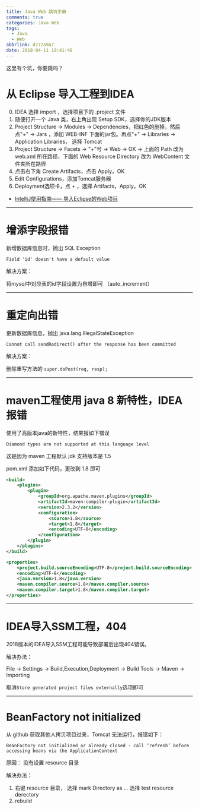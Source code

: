 ```yaml
---
title: Java Web 跳坑手册
comments: true
categories: Java Web
tags:
  - Java
  - Web
abbrlink: d772a9a7
date: 2018-04-11 19:41:48
---
```


这里有个坑，你要跳吗？

<!-- more -->

# 从 Eclipse 导入工程到IDEA

0. IDEA 选择 import  ，选择项目下的 .project 文件
1. 随便打开一个 Java 类，右上角出现 Setup SDK，选择你的JDK版本
2. Project Structure -> Modules -> Dependencies，把红色的删掉，然后点"+" -> Jars ，添加 WEB-INF 下面的jar包。再点"+" -> Libraries -> Application Libraries， 选择 Tomcat
3. Project Structure -> Facets -> "+"号 -> Web -> OK -> 上面的 Path 改为 web.xml 所在路径，下面的 Web Resource Directory 改为 WebContent 文件夹所在路径
4. 点击右下角 Create Artifacts，点击 Apply，OK
5. Edit Configurations，添加Tomcat服务器
6. Deployment选项卡，点 + ，选择 Artifacts，Apply，OK

- [IntelliJ使用指南—— 导入Eclipse的Web项目](https://blog.csdn.net/qq_15096707/article/details/51464073)


---

# 增添字段报错

新增数据库信息时，抛出 SQL Exception

```
Field 'id' doesn't have a default value
```

解决方案：

将mysql中对应表的id字段设置为自增即可 （auto_increment）

---

# 重定向出错

更新数据库信息，抛出 java.lang.IllegalStateException

```
Cannot call sendRedirect() after the response has been committed
```

解决方案：

删除重写方法的 `super.doPost(req, resp);`

---

# maven工程使用 java 8 新特性，IDEA 报错

使用了高版本java的新特性，结果报如下错误
```
Diamond types are not supported at this language level
```

这是因为 maven 工程默认 jdk 支持版本是 1.5

pom.xml 添加如下代码，更改到 1.8 即可

```xml
<build>
    <plugins>
        <plugin>
            <groupId>org.apache.maven.plugins</groupId>
            <artifactId>maven-compiler-plugin</artifactId>
            <version>2.3.2</version>
            <configuration>
                <source>1.8</source>
                <target>1.8</target>
                <encoding>UTF-8</encoding>
            </configuration>
        </plugin>
    </plugins>
</build>

<properties>
    <project.build.sourceEncoding>UTF-8</project.build.sourceEncoding>
    <encoding>UTF-8</encoding>
    <java.version>1.8</java.version>
    <maven.compiler.source>1.8</maven.compiler.source>
    <maven.compiler.target>1.8</maven.compiler.target>
</properties>
```

---

# IDEA导入SSM工程，404

2018版本的IDEA导入SSM工程可能导致部署后出现404错误。

解决办法：

File -> Settings -> Build,Execution,Deployment -> Build Tools -> Maven -> Importing

取消`Store generated project files externally`选项即可

---


# BeanFactory not initialized

从 github 获取其他人拷贝项目过来，Tomcat 无法运行，报错如下：

```
BeanFactory not initialized or already closed - call ‘refresh’ before accessing beans via the ApplicationContext
```

原因： 没有设置 resource 目录 

解决办法：

1. 右键 resource 目录， 选择 mark Directory as ... 选择 test resource derectory
2. rebuild

